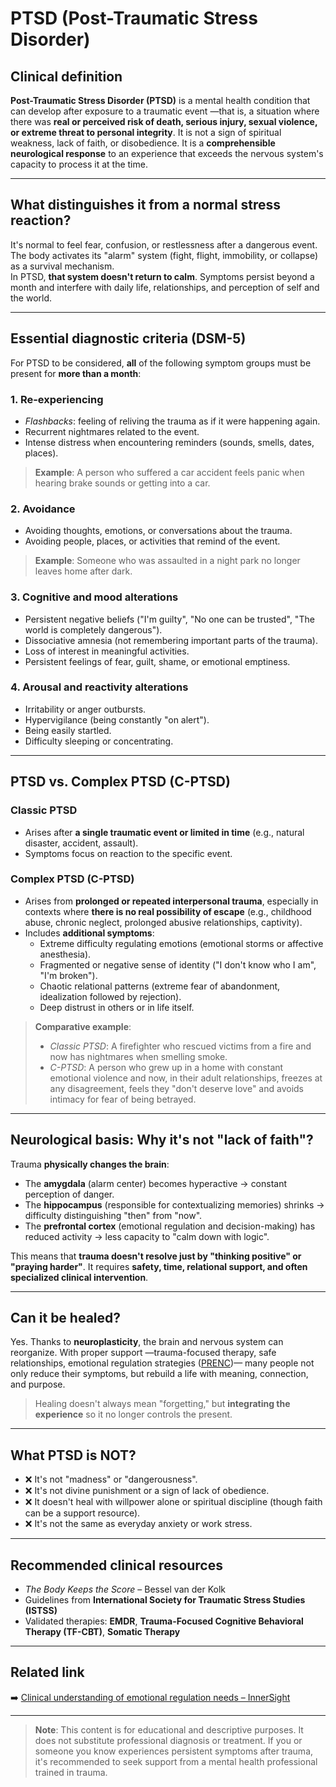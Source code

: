 # PTSD (Post-Traumatic Stress Disorder)

## Clinical definition
**Post-Traumatic Stress Disorder (PTSD)** is a mental health condition that can develop after exposure to a traumatic event —that is, a situation where there was **real or perceived risk of death, serious injury, sexual violence, or extreme threat to personal integrity**. It is not a sign of spiritual weakness, lack of faith, or disobedience. It is a **comprehensible neurological response** to an experience that exceeds the nervous system's capacity to process it at the time.

---

## What distinguishes it from a normal stress reaction?
It's normal to feel fear, confusion, or restlessness after a dangerous event. The body activates its "alarm" system (fight, flight, immobility, or collapse) as a survival mechanism.  
In PTSD, **that system doesn't return to calm**. Symptoms persist beyond a month and interfere with daily life, relationships, and perception of self and the world.

---

## Essential diagnostic criteria (DSM-5)
For PTSD to be considered, **all** of the following symptom groups must be present for **more than a month**:

### 1. **Re-experiencing**
- *Flashbacks*: feeling of reliving the trauma as if it were happening again.
- Recurrent nightmares related to the event.
- Intense distress when encountering reminders (sounds, smells, dates, places).

> **Example**: A person who suffered a car accident feels panic when hearing brake sounds or getting into a car.

### 2. **Avoidance**
- Avoiding thoughts, emotions, or conversations about the trauma.
- Avoiding people, places, or activities that remind of the event.

> **Example**: Someone who was assaulted in a night park no longer leaves home after dark.

### 3. **Cognitive and mood alterations**
- Persistent negative beliefs ("I'm guilty", "No one can be trusted", "The world is completely dangerous").
- Dissociative amnesia (not remembering important parts of the trauma).
- Loss of interest in meaningful activities.
- Persistent feelings of fear, guilt, shame, or emotional emptiness.

### 4. **Arousal and reactivity alterations**
- Irritability or anger outbursts.
- Hypervigilance (being constantly "on alert").
- Being easily startled.
- Difficulty sleeping or concentrating.

---

## PTSD vs. Complex PTSD (C-PTSD)

### Classic PTSD
- Arises after **a single traumatic event or limited in time** (e.g., natural disaster, accident, assault).
- Symptoms focus on reaction to the specific event.

### Complex PTSD (C-PTSD)
- Arises from **prolonged or repeated interpersonal trauma**, especially in contexts where **there is no real possibility of escape** (e.g., childhood abuse, chronic neglect, prolonged abusive relationships, captivity).
- Includes **additional symptoms**:
  - Extreme difficulty regulating emotions (emotional storms or affective anesthesia).
  - Fragmented or negative sense of identity ("I don't know who I am", "I'm broken").
  - Chaotic relational patterns (extreme fear of abandonment, idealization followed by rejection).
  - Deep distrust in others or in life itself.

> **Comparative example**:  
> - *Classic PTSD*: A firefighter who rescued victims from a fire and now has nightmares when smelling smoke.  
> - *C-PTSD*: A person who grew up in a home with constant emotional violence and now, in their adult relationships, freezes at any disagreement, feels they "don't deserve love" and avoids intimacy for fear of being betrayed.

---

## Neurological basis: Why it's not "lack of faith"?
Trauma **physically changes the brain**:
- The **amygdala** (alarm center) becomes hyperactive → constant perception of danger.
- The **hippocampus** (responsible for contextualizing memories) shrinks → difficulty distinguishing "then" from "now".
- The **prefrontal cortex** (emotional regulation and decision-making) has reduced activity → less capacity to "calm down with logic".

This means that **trauma doesn't resolve just by "thinking positive" or "praying harder"**. It requires **safety, time, relational support, and often specialized clinical intervention**.

---

## Can it be healed?
Yes. Thanks to **neuroplasticity**, the brain and nervous system can reorganize. With proper support —trauma-focused therapy, safe relationships, emotional regulation strategies ([PRENC](PRENC.md))— many people not only reduce their symptoms, but rebuild a life with meaning, connection, and purpose.

> Healing doesn't always mean "forgetting," but **integrating the experience** so it no longer controls the present.

---

## What PTSD is NOT?
- ❌ It's not "madness" or "dangerousness".
- ❌ It's not divine punishment or a sign of lack of obedience.
- ❌ It doesn't heal with willpower alone or spiritual discipline (though faith can be a support resource).
- ❌ It's not the same as everyday anxiety or work stress.

---

## Recommended clinical resources
- *The Body Keeps the Score* – Bessel van der Kolk  
- Guidelines from **International Society for Traumatic Stress Studies (ISTSS)**  
- Validated therapies: **EMDR**, **Trauma-Focused Cognitive Behavioral Therapy (TF-CBT)**, **Somatic Therapy**

---

## Related link
➡️ [Clinical understanding of emotional regulation needs – InnerSight](https://inner-clarity.github.io/InnerSight/en)

---

> **Note**: This content is for educational and descriptive purposes. It does not substitute professional diagnosis or treatment. If you or someone you know experiences persistent symptoms after trauma, it's recommended to seek support from a mental health professional trained in trauma.
